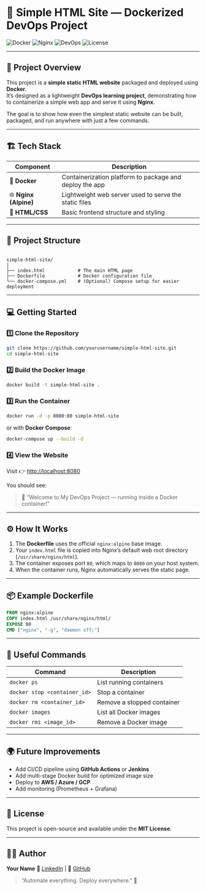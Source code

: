 # 🚀 Simple HTML Site — Dockerized DevOps Project

![Docker](https://img.shields.io/badge/Docker-2496ED?logo=docker&logoColor=white)
![Nginx](https://img.shields.io/badge/Nginx-009639?logo=nginx&logoColor=white)
![DevOps](https://img.shields.io/badge/DevOps-AutoDeploy-blue)
![License](https://img.shields.io/badge/License-MIT-green)

---

## 🧩 Project Overview

This project is a **simple static HTML website** packaged and deployed using **Docker**.  
It’s designed as a lightweight **DevOps learning project**, demonstrating how to containerize a simple web app and serve it using **Nginx**.

The goal is to show how even the simplest static website can be built, packaged, and run anywhere with just a few commands.

---

## 🏗️ Tech Stack

| Component | Description |
|------------|-------------|
| 🐳 **Docker** | Containerization platform to package and deploy the app |
| 🌐 **Nginx (Alpine)** | Lightweight web server used to serve the static files |
| 🧱 **HTML/CSS** | Basic frontend structure and styling |

---

## 📂 Project Structure

```

simple-html-site/
│
├── index.html            # The main HTML page
├── Dockerfile            # Docker configuration file
└── docker-compose.yml    # (Optional) Compose setup for easier deployment

````

---

## 💻 Getting Started

### 1️⃣ Clone the Repository
```bash
git clone https://github.com/yourusername/simple-html-site.git
cd simple-html-site
````

### 2️⃣ Build the Docker Image

```bash
docker build -t simple-html-site .
```

### 3️⃣ Run the Container

```bash
docker run -d -p 8080:80 simple-html-site
```

or with **Docker Compose**:

```bash
docker-compose up --build -d
```

### 4️⃣ View the Website

Visit 👉 [http://localhost:8080](http://localhost:8080)

You should see:

> 🚀 “Welcome to My DevOps Project — running inside a Docker container!”

---

## ⚙️ How It Works

1. The **Dockerfile** uses the official `nginx:alpine` base image.
2. Your `index.html` file is copied into Nginx’s default web root directory (`/usr/share/nginx/html`).
3. The container exposes port `80`, which maps to `8080` on your host system.
4. When the container runs, Nginx automatically serves the static page.

---

## 📦 Example Dockerfile

```dockerfile
FROM nginx:alpine
COPY index.html /usr/share/nginx/html/
EXPOSE 80
CMD ["nginx", "-g", "daemon off;"]
```

---

## 🧰 Useful Commands

| Command                      | Description                |
| ---------------------------- | -------------------------- |
| `docker ps`                  | List running containers    |
| `docker stop <container_id>` | Stop a container           |
| `docker rm <container_id>`   | Remove a stopped container |
| `docker images`              | List all Docker images     |
| `docker rmi <image_id>`      | Remove a Docker image      |

---

## 🌍 Future Improvements

* Add CI/CD pipeline using **GitHub Actions** or **Jenkins**
* Add multi-stage Docker build for optimized image size
* Deploy to **AWS / Azure / GCP**
* Add monitoring (Prometheus + Grafana)

---

## 📜 License

This project is open-source and available under the **MIT License**.

---

## 👨‍💻 Author

**Your Name**
💼 [LinkedIn](https://www.linkedin.com/in/abdelfatah-hussein-19b445145/) | 🐙 [GitHub](https://github.com/DevOpsAbdul)

> “Automate everything. Deploy everywhere.” 🚀
